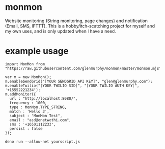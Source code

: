 # monmon

Website monitoring (String monitoring, page changes) and notification (Email, SMS, IFTTT). This is
a hobby/itch-scatching project for myself and my own uses, and is only updated when I have a need.

# example usage
```
import MonMon from "https://raw.githubusercontent.com/glenmurphy/monmon/master/monmon.mjs";

var m = new MonMon();
m.enableSendGrid("[YOUR SENDGRID API KEY]", "glen@glenmurphy.com");
m.enableTwilio("[YOUR TWILIO SID]", "[YOUR TWILIO AUTH KEY]", '+15552221234');
m.addMonitor({
  url : "http://localhost:8080/",
  frequency : 1000,
  type : MonMon.TYPE_STRING,
  match : 'Hello 3',
  subject : "MonMon Test",
  email : "asd@onetwothi.com",
  sms : '+16501112233',
  persist : false
});
```

`deno run --allow-net yourscript.js`